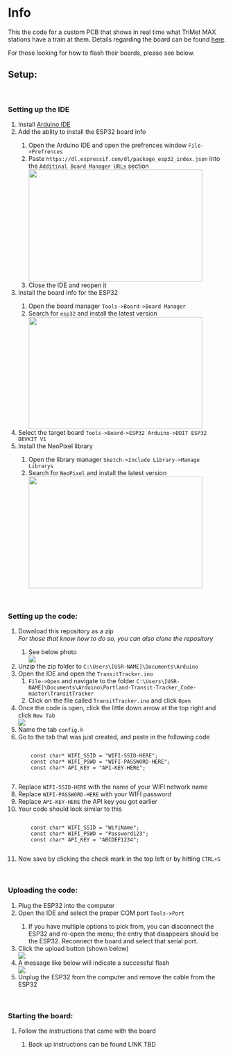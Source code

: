 Info
==========
This the code for a custom PCB that shows in real time what TriMet MAX stations have a train at them. Details regarding the board can be found <a href="https://github.com/HailStorm32/Portland-Transit-Tracker_PCB">here</a>.

For those looking for how to flash their boards, please see below.

## Setup:

<br>

### Setting up the IDE
<ol>
  <li>Install <a href="https://www.arduino.cc/en/software">Arduino IDE</a></li>
  <li>Add the ablity to install the ESP32 board info</li>
    <ol>
      <li>Open the Arduino IDE and open the prefrences window <code>File->Prefrences</code></li>
      <li>Paste <code>https://dl.espressif.com/dl/package_esp32_index.json</code> into the <code>Additinal Board Manager URLs</code> section</li>
      <img src="https://i.imgur.com/czT0oRL.png" style="width:400px;height:258px;"></img>
      <li>Close the IDE and reopen it</li>
    </ol>
  <li>Install the board info for the ESP32</li>
    <ol>
      <li>Open the board manager <code>Tools->Board->Board Manager</code></li>
      <li>Search for <code>esp32</code> and install the latest version</li>
      <img src="https://i.imgur.com/iXe5yis.png" style="width:400px;height:258px;"></img>
    </ol>
  <li>Select the target board <code>Tools->Board->ESP32 Arduino->DOIT ESP32 DEVKIT V1</code></li>
  <li>Install the NeoPixel library</li>
    <ol>
      <li>Open the library manager <code>Sketch->Include Library->Manage Librarys</code></li>
      <li>Search for <code>NeoPixel</code> and install the latest version</li>
      <img src="https://i.imgur.com/Wmp3QsP.png" style="width:400px;height:258px;"></img>
    </ol>
</ol>

<br>

### Setting up the code:
<ol>
  <li>Download this repository as a zip</li>
   <i>For those that know how to do so, you can also clone the repository</i>
    <ol>
      <li>See below photo</li>
      <img src="https://i.imgur.com/Zp1LY9E.png" ></img>
    </ol>
  <li>Unzip the zip folder to <code>C:\Users\[USR-NAME]\Documents\Arduino</code></li>
  <li>Open the IDE and open the <code>TransitTracker.ino</code> 
    <ol>
      <li><code>File->Open</code> and navigate to the folder <code>C:\Users\[USR-NAME]\Documents\Arduino\Portland-Transit-Tracker_Code-master\TransitTracker</code></li>
      <li>Click on the file called <code>TransitTracker.ino</code> and click <code>Open</code></li>
    </ol>
  <li>Once the code is open, click the little down arrow at the top right and click <code>New Tab</code></li>
  <img src="https://i.imgur.com/vmC6uKa.png" ></img>
  <li>Name the tab <code>config.h</code></li>
  <li>Go to the tab that was just created, and paste in the following code</li>
  <pre><code>
    const char* WIFI_SSID = "WIFI-SSID-HERE";
    const char* WIFI_PSWD = "WIFI-PASSWORD-HERE";
    const char* API_KEY = "API-KEY-HERE";
  </code></pre>
  <li>Replace <code>WIFI-SSID-HERE</code> with the name of your WIFI network name</li>
  <li>Replace <code>WIFI-PASSWORD-HERE</code> with your WIFI password</li>
  <li>Replace <code>API-KEY-HERE</code> the API key you got earlier</li>
  <li>Your code should look similar to this</li>
  <pre><code>
    const char* WIFI_SSID = "WifiName";
    const char* WIFI_PSWD = "Password123";
    const char* API_KEY = "ABCDEF1234";
  </code></pre>
  <li>Now save by clicking the check mark in the top left or by hitting <code>CTRL+S</code></li>
</ol>

<br>

### Uploading the code:
<ol>
  <li>Plug the ESP32 into the computer</li>
  <li>Open the IDE and select the proper COM port <code>Tools->Port</code></li>
    <ol>
      <li>If you have multiple options to pick from, you can disconnect the ESP32 and re-open the menu; the entry that disappears should be the ESP32. Reconnect the board and select that serial port.</li>
    </ol>
  <li>Click the upload button (shown below)</li>
  <img src="https://i.imgur.com/2ha3b5o.png"></img>
  <li>A message like below will indicate a successful flash</li>
  <img src="https://i.imgur.com/xM6FPdj.png" ></img>
  <li>Unplug the ESP32 from the computer and remove the cable from the ESP32</li>
</ol>

<br>

### Starting the board:
<ol>
  <li>Follow the instructions that came with the board</li>
    <ol>
      <li>Back up instructions can be found LINK TBD</li>
    </ol>
</ol>
  
  
  
      

